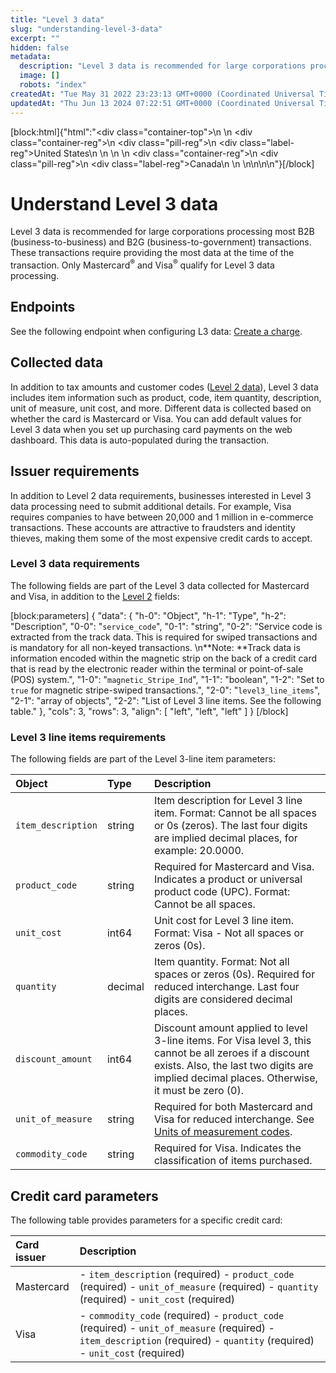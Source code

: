 ```yaml
---
title: "Level 3 data"
slug: "understanding-level-3-data"
excerpt: ""
hidden: false
metadata: 
  description: "Level 3 data is recommended for large corporations processing a majority of B2B (business-to-business) and B2G (business-to-government) transactions. These transactions require providing the most data at the time of the transaction. Only Mastercard and Visa qualify for Level 3 data processing."
  image: []
  robots: "index"
createdAt: "Tue May 31 2022 23:23:13 GMT+0000 (Coordinated Universal Time)"
updatedAt: "Thu Jun 13 2024 07:22:51 GMT+0000 (Coordinated Universal Time)"
---
```

[block:html]{"html":"<div class=\"container-top\">\n  <!--United States-->\n  <div class=\"container-reg\">\n    <div class=\"pill-reg\">\n      <div class=\"label-reg\">United States</div>\n    </div>\n  </div>\n  <!--Canada-->\n  <div class=\"container-reg\">\n    <div class=\"pill-reg\">\n      <div class=\"label-reg\">Canada</div>\n    </div>\n  </div>\n</div>\n\n<!--Css-->\n<style>\n.container-top {\n  top: -15px;\n  position: relative;\n  margin-bottom: -5px;\n}\n\n.container-reg {\n  align-items: center;\n  min-width: auto; \n  width: fit-content;\n  text-align: left;\n  overflow: auto;\n  display: inline-block; \n}\n\n/*Pill format REG*/\n.pill-reg {\n  background: #44BB44;\n  border: .5px solid #44BB44;\n  margin-left: 5px;\n  overflow: hidden;\n  display: flex; \n  justify-content: center; \n  align-items: center; \n  border-radius: 10px;\n  height: 1.8rem;\n  margin-top: 10px;\n  margin-bottom: 1.5px; \n  padding: 0 10px; \n}\n\n/*Text FORMAT inside REG pills */\n.pill-reg .label-reg, \n.pill-reg__addon .label-reg \n{\n  font-style: normal;\n  font-weight: normal;\n  font-size: 12px;\n  color: #fff;\n  vertical-align: middle;\n  margin: 0;\n  padding: 0 5px;\n}\n</style>"}[/block]

# Understand Level 3 data

Level 3 data is recommended for large corporations processing most B2B (business-to-business) and B2G (business-to-government) transactions. These transactions require providing the most data at the time of the transaction. Only Mastercard<sup>®</sup> and Visa<sup>®</sup> qualify for Level 3 data processing.

## Endpoints

See the following endpoint when configuring L3 data: [Create a charge](https://docs.clover.com/reference/createcharge).

## Collected data

In addition to tax amounts and customer codes ([Level 2 data](https://docs.clover.com/docs/understanding-level-2-data)), Level 3 data includes item information such as product, code, item quantity, description, unit of measure, unit cost, and more. Different data is collected based on whether the card is Mastercard or Visa. You can add default values for Level 3 data when you set up purchasing card payments on the web dashboard. This data is auto-populated during the transaction. 

## Issuer requirements

In addition to Level 2 data requirements, businesses interested in Level 3 data processing need to submit additional details. For example, Visa requires companies to have between 20,000 and 1 million in e-commerce transactions. These accounts are attractive to fraudsters and identity thieves, making them some of the most expensive credit cards to accept.

### Level 3 data requirements

The following fields are part of the Level 3 data collected for Mastercard and Visa, in addition to the [Level 2](doc:understanding-level-2-data) fields:

[block:parameters]
{
  "data": {
    "h-0": "Object",
    "h-1": "Type",
    "h-2": "Description",
    "0-0": "`service_code`",
    "0-1": "string",
    "0-2": "Service code is extracted from the track data. This is required for swiped transactions and is mandatory for all non-keyed transactions.  \n**Note: **Track data is information encoded within the magnetic strip on the back of a credit card that is read by the electronic reader within the terminal or point-of-sale (POS) system.",
    "1-0": "`magnetic_Stripe_Ind`",
    "1-1": "boolean",
    "1-2": "Set to `true` for magnetic stripe-swiped transactions.",
    "2-0": "`level3_line_items`",
    "2-1": "array of objects",
    "2-2": "List of Level 3 line items. See the following table."
  },
  "cols": 3,
  "rows": 3,
  "align": [
    "left",
    "left",
    "left"
  ]
}
[/block]


### Level 3 line items requirements

The following fields are part of the Level 3-line item parameters:

| Object             | Type    | Description                                                                                                                                                                                            |
| :----------------- | :------ | :----------------------------------------------------------------------------------------------------------------------------------------------------------------------------------------------------- |
| `item_description` | string  | Item description for Level 3 line item. Format: Cannot be all spaces or 0s (zeros). The last four digits are implied decimal places, for example: 20.0000.                                             |
| `product_code`     | string  | Required for Mastercard and Visa. Indicates a product or universal product code (UPC). Format: Cannot be all spaces.                                                                                   |
| `unit_cost`        | int64   | Unit cost for Level 3 line item. Format: Visa - Not all spaces or zeros (0s).                                                                                                                          |
| `quantity`         | decimal | Item quantity. Format:  Not all spaces or zeros (0s). Required for reduced interchange. Last four digits are considered decimal places.                                                                |
| `discount_amount`  | int64   | Discount amount applied to level 3-line items. For Visa level 3, this cannot be all zeroes if a discount exists. Also, the last two digits are implied decimal places. Otherwise, it must be zero (0). |
| `unit_of_measure`  | string  | Required for both Mastercard and Visa for reduced interchange. See [Units of measurement codes](doc:units-of-measurement-codes).                                                                       |
| `commodity_code`   | string  | Required for Visa. Indicates the classification of items purchased.                                                                                                                                    |

## Credit card parameters

The following table provides parameters for a specific credit card:

| Card issuer | Description                                                                                                                                                               |
| :---------- | :------------------------------------------------------------------------------------------------------------------------------------------------------------------------ |
| Mastercard  | - `item_description` (required) - `product_code` (required) - `unit_of_measure` (required) - `quantity` (required) - `unit_cost` (required)                               |
| Visa        | - `commodity_code` (required) - `product_code` (required) - `unit_of_measure` (required) - `item_description` (required) - `quantity` (required) - `unit_cost` (required) |
